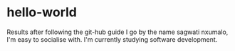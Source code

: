 # hello-world
Results after following the git-hub guide
I go by the name sagwati nxumalo, I'm easy to socialise with. I'm currently studying software development.
